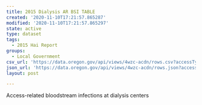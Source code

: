 ```yaml
---
title: 2015 Dialysis AR BSI TABLE
created: '2020-11-10T17:21:57.865287'
modified: '2020-11-10T17:21:57.865297'
state: active
type: dataset
tags:
  - 2015 Hai Report
groups:
  - Local Government
csv_url: 'https://data.oregon.gov/api/views/4wzc-acdn/rows.csv?accessType=DOWNLOAD'
json_url: 'https://data.oregon.gov/api/views/4wzc-acdn/rows.json?accessType=DOWNLOAD'
layout: post

---
```

Access-related bloodstream infections at dialysis centers
